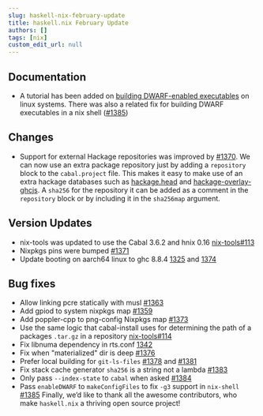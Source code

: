 ```yaml
---
slug: haskell-nix-february-update
title: haskell.nix February Update
authors: []
tags: [nix]
custom_edit_url: null
---
```

## Documentation

* A tutorial has been added on [building DWARF-enabled executables](https://outline.zw3rk.com/doc/nixbuilding-dwarf-enabled-executables-DXOnO082Q3) on linux systems.  There was also a related fix for building DWARF executables in a nix shell ([#1385](https://github.com/input-output-hk/haskell.nix/pull/1385))

## Changes

* Support for external Hackage repositories was improved by [#1370](https://github.com/input-output-hk/haskell.nix/pull/1370). We can now use an extra package repository just by adding a `repository` block to the `cabal.project` file.  This makes it easy to make use of an extra hackage databases such as [hackage.head](https://ghc.gitlab.haskell.org/head.hackage/) and [hackage-overlay-ghcjs](https://github.com/input-output-hk/hackage-overlay-ghcjs).  A `sha256` for the repository it can be added as a comment in the `repository` block or by including it in the `sha256map` argument.

## Version Updates

* nix-tools was updated to use the Cabal 3.6.2 and hnix 0.16 [nix-tools#113](https://github.com/input-output-hk/nix-tools/pull/113)
* Nixpkgs pins were bumped [#1371](https://github.com/input-output-hk/haskell.nix/pull/1371)
* Update booting on aarch64 linux to ghc 8.8.4 [1325](https://github.com/input-output-hk/haskell.nix/pull/1325) and [1374](https://github.com/input-output-hk/haskell.nix/pull/1374)

## Bug fixes

* Allow linking pcre statically with musl [#1363](https://github.com/input-output-hk/haskell.nix/pull/1363)
* Add gpiod to system nixpkgs map [#1359](https://github.com/input-output-hk/haskell.nix/pull/1359)
* Add poppler-cpp to png-config Nixpkgs map [#1373](https://github.com/input-output-hk/haskell.nix/pull/1373)
* Use the same logic that cabal-install uses for determining the path of a packages `.tar.gz` in a repository  [nix-tools#114](https://github.com/input-output-hk/nix-tools/pull/114)
* Fix libnuma dependency in rts.conf [1342](https://github.com/input-output-hk/haskell.nix/commit/18ebf60137dd2ff1be7363eb46f67ebfa366d1dd)
* Fix when "materialized" dir is deep [#1376](https://github.com/input-output-hk/haskell.nix/pull/1376)
* Prefer local building for `git-ls-files` [#1378](https://github.com/input-output-hk/haskell.nix/pull/1378) and [#1381](https://github.com/input-output-hk/haskell.nix/issues/1381)
* Fix stack cache generator `sha256` is a string not a lambda [#1383](https://github.com/input-output-hk/haskell.nix/pull/1383)
* Only pass `--index-state` to `cabal` when asked [#1384](https://github.com/input-output-hk/haskell.nix/pull/1384)
* Pass `enableDWARF` to `makeConfigFiles` to fix `-g3` support in `nix-shell` [#1385](https://github.com/input-output-hk/haskell.nix/pull/1385)
Finally, we’d like to thank all the awesome contributors, who make `haskell.nix` a thriving open source project!